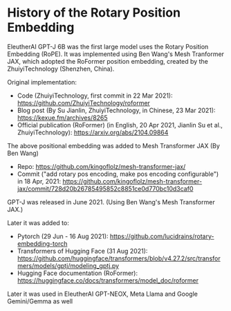# History of the Rotary Position Embedding

EleutherAI GPT-J 6B was the first large model uses the Rotary Position Embedding (RoPE). It was implemented using Ben Wang's Mesh Tranformer JAX, which adopted the RoFormer position embedding, created by the ZhuiyiTechnology (Shenzhen, China). 

Original implementation:
- Code (ZhuiyiTechnology, first commit in 22 Mar 2021): https://github.com/ZhuiyiTechnology/roformer
- Blog post (By Su Jianlin, ZhuiyiTechnology, in Chinese, 23 Mar 2021): https://kexue.fm/archives/8265
- Official publication (RoFormer) (in English, 20 Apr 2021, Jianlin Su et al., ZhuiyiTechnology): https://arxiv.org/abs/2104.09864

The above positional embedding was added to Mesh Transformer JAX (By Ben Wang)
- Repo: https://github.com/kingoflolz/mesh-transformer-jax/
- Commit ("add rotary pos encoding, make pos encoding configurable") in 18 Apr, 2021: https://github.com/kingoflolz/mesh-transformer-jax/commit/728d20b26785495852c8851ce0d770bc10d3caf0

GPT-J was released in June 2021. (Using Ben Wang's Mesh Transformer JAX.)

Later it was added to:
 - Pytorch (29 Jun - 16 Aug 2021): https://github.com/lucidrains/rotary-embedding-torch
 - Transformers of Hugging Face (31 Aug 2021): https://github.com/huggingface/transformers/blob/v4.27.2/src/transformers/models/gptj/modeling_gptj.py
 - Hugging Face documentation (RoFormer): https://huggingface.co/docs/transformers/model_doc/roformer

Later it was used in EleutherAI GPT-NEOX, Meta Llama and Google Gemini/Gemma as well





